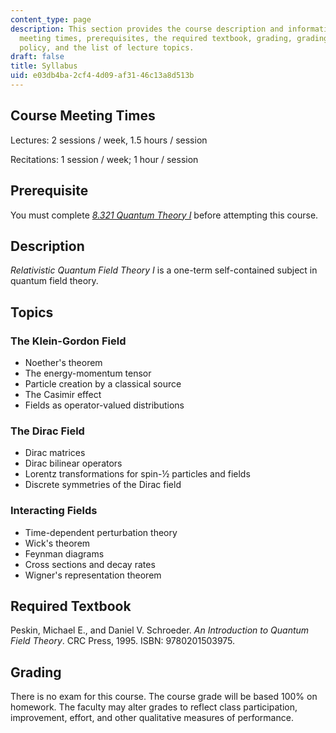```yaml
---
content_type: page
description: This section provides the course description and information on course
  meeting times, prerequisites, the required textbook, grading, grading, homework
  policy, and the list of lecture topics.
draft: false
title: Syllabus
uid: e03db4ba-2cf4-4d09-af31-46c13a8d513b
---
```

## Course Meeting Times

Lectures: 2 sessions / week, 1.5 hours / session

Recitations: 1 session / week; 1 hour / session

## Prerequisite

You must complete [*8.321 Quantum Theory I*](https://ocw.mit.edu/courses/8-321-quantum-theory-i-fall-2017/) before attempting this course.

## Description

*Relativistic Quantum Field Theory I* is a one-term self-contained subject in quantum field theory.

## Topics

### The Klein-Gordon Field

- Noether's theorem
- The energy-momentum tensor
- Particle creation by a classical source
- The Casimir effect
- Fields as operator-valued distributions

### The Dirac Field

- Dirac matrices
- Dirac bilinear operators
- Lorentz transformations for spin-½ particles and fields
- Discrete symmetries of the Dirac field

### Interacting Fields

- Time-dependent perturbation theory
- Wick's theorem
- Feynman diagrams
- Cross sections and decay rates
- Wigner's representation theorem

## Required Textbook

Peskin, Michael E., and Daniel V. Schroeder. *An Introduction to Quantum Field Theory*. CRC Press, 1995. ISBN: 9780201503975.

## Grading

There is no exam for this course. The course grade will be based 100% on homework. The faculty may alter grades to reflect class participation, improvement, effort, and other qualitative measures of performance.